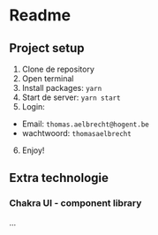 # Readme

## Project setup

1. Clone de repository
2. Open terminal
3. Install packages: `yarn`
4. Start de server: `yarn start`
5. Login:

-   Email: `thomas.aelbrecht@hogent.be`
-   wachtwoord: `thomasaelbrecht`

6. Enjoy!

## Extra technologie

### Chakra UI - component library

...
